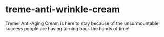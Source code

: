 # treme-anti-wrinkle-cream
Treme’ Anti-Aging Cream is here to stay because of the unsurmountable success people are having turning back the hands of time!
